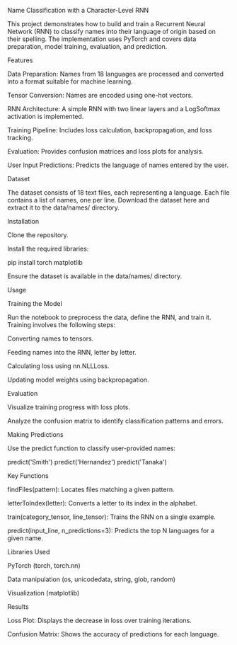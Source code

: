 Name Classification with a Character-Level RNN

This project demonstrates how to build and train a Recurrent Neural Network (RNN) to classify names into their language of origin based on their spelling. The implementation uses PyTorch and covers data preparation, model training, evaluation, and prediction.

Features

Data Preparation: Names from 18 languages are processed and converted into a format suitable for machine learning.

Tensor Conversion: Names are encoded using one-hot vectors.

RNN Architecture: A simple RNN with two linear layers and a LogSoftmax activation is implemented.

Training Pipeline: Includes loss calculation, backpropagation, and loss tracking.

Evaluation: Provides confusion matrices and loss plots for analysis.

User Input Predictions: Predicts the language of names entered by the user.

Dataset

The dataset consists of 18 text files, each representing a language. Each file contains a list of names, one per line. Download the dataset here and extract it to the data/names/ directory.

Installation

Clone the repository.

Install the required libraries:

pip install torch matplotlib

Ensure the dataset is available in the data/names/ directory.

Usage

Training the Model

Run the notebook to preprocess the data, define the RNN, and train it. Training involves the following steps:

Converting names to tensors.

Feeding names into the RNN, letter by letter.

Calculating loss using nn.NLLLoss.

Updating model weights using backpropagation.

Evaluation

Visualize training progress with loss plots.

Analyze the confusion matrix to identify classification patterns and errors.

Making Predictions

Use the predict function to classify user-provided names:

predict('Smith')
predict('Hernandez')
predict('Tanaka')

Key Functions

findFiles(pattern): Locates files matching a given pattern.

letterToIndex(letter): Converts a letter to its index in the alphabet.

train(category_tensor, line_tensor): Trains the RNN on a single example.

predict(input_line, n_predictions=3): Predicts the top N languages for a given name.

Libraries Used

PyTorch (torch, torch.nn)

Data manipulation (os, unicodedata, string, glob, random)

Visualization (matplotlib)

Results

Loss Plot: Displays the decrease in loss over training iterations.

Confusion Matrix: Shows the accuracy of predictions for each language.
